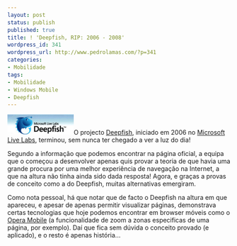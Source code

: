 ```yaml
---
layout: post
status: publish
published: true
title: ! 'Deepfish, RIP: 2006 - 2008'
wordpress_id: 341
wordpress_url: http://www.pedrolamas.com/?p=341
categories:
- Mobilidade
tags:
- Mobilidade
- Windows Mobile
- Deepfish
---
```

[![](/wp-content/uploads/2008/10/deepfish.jpg "Deepfish")](http://livelabs.com/deepfish/)O projecto [Deepfish](http://livelabs.com/deepfish/), iniciado em 2006 no [Microsoft Live Labs](http://livelabs.com/), terminou, sem nunca ter chegado a ver a luz do dia!

Segundo a informação que podemos encontrar na página oficial, a equipa que o começou a desenvolver apenas quis provar a teoria de que havia uma grande procura por uma melhor experiência de navegação na Internet, a que na altura não tinha ainda sido dada resposta! Agora, e graças a provas de conceito como a do Deepfish, muitas alternativas emergiram.

Como nota pessoal, há que notar que de facto o Deepfish na altura em que apareceu, e apesar de apenas permitir visualizar páginas, demonstrava certas tecnologias que hoje podemos encontrar em browser móveis como o [Opera Mobile](http://www.opera.com/products/mobile/) (a funcionalidade de zoom a zonas especificas de uma página, por exemplo). Daí que fica sem dúvida o conceito provado (e aplicado), e o resto é apenas história...
